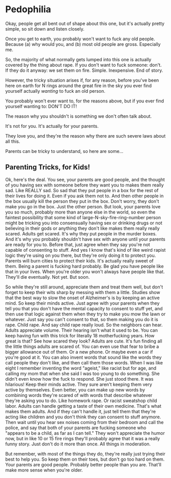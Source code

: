 Pedophilia
==========

Okay, people get all bent out of shape about this one,
but it's actually pretty simple, so sit down and listen closely.

Once you get to earth, you probably won't want to fuck any old people.
Because (a) why would you, and (b) most old people are gross. Especially me.

So, the majority of what normally gets lumped into this one is actually
covered by the thing about rape. If you don't want to fuck someone: don't.
If they do it anyway: we set them on fire. Simple. Inexpensive. End of story.

However, the tricky situation arises if, for any reason, before you've
been here on earth for N rings around the great fire in the sky
you ever find yourself actually *wanting* to fuck an old person.

You probably won't ever want to, for the reasons above,
but if you ever find yourself wanting to: DON'T DO IT!

The reason why you shouldn't is something we don't often talk about.

It's not for you. It's actually for your parents.

They love you, and they're the reason why there are such severe
laws about all this.

Parents can be tricky to understand, so here are some...

## Parenting Tricks, for Kids!

Ok, here's the deal. You see, your parents are good people,
and the thought of you having sex with someone before they want
you to makes them really sad. Like REALLY sad. So sad that they
put people in a box for the rest of their lives for doing it.
Even if you ask them not to. And then other people in the box
usually kill the person they put in the box. Don't worry, they
don't make you go in the box. Just the other person. But look,
your parents love you so much, probably more than anyone else
in the world, so even the faintest possibility that some kind of
large-N-sky-fire-ring-number person might be tricking you into
consensually having sex or drinking drugs or not believing in
their gods or anything they don't like makes them really really
scared. Adults get scared. It's why they put people in the murder
boxes. And it's why you probably shouldn't have sex with anyone
until your parents are ready for you to. Before that, just agree
when they say you're not capable of consenting to stuff. And yes
I know that's kind of like weird rapist logic they're using on
you there, but they're only doing it to protect you. Parents will
burn cities to protect their kids. It's actually really sweet of
them. Being a parent is fucking hard probably. Be glad you have
people like that in your lives. When you're older you won't
always have people like that. They'll die eventually. Not yet.
But soon.

So while they're still around, appreciate them and treat them
well, but don't forget to keep their wits sharp by messing with
them a little. Studies show that the best way to slow the onset
of Alzheimer's is by keeping an active mind. So keep their minds
active. Just agree with your parents when they tell you that you
don't have the mental capacity to consent to stuff yet, and then
use that logic against them when they try to make you mow the
lawn or whatever. Just say you can't consent to that, so them
making you do it is rape. Child rape. And say child rape really
loud. So the neighbors can hear. Adults appreciate volume. Their
hearing isn't what it used to be. You can keep having fun with
this trick for literally 18 motherfucking years. How great is that?
See how scared they look? Adults are cute. It's fun finding all
the little things adults are scared of. You can even use that
fear to bribe a bigger allowance out of them. Or a new phone.
Or maybe even a car if you're good at it. You can also invent
words that sound like the words they call people they don't like,
and then call them those words. When I was like eight I remember
inventing the word "ageist," like racist but for age, and calling
my mom that when she said I was too young to do something. She
didn't even know how the fuck to respond. She just stood there.
It was hilarious! Keep their minds active. They sure aren't
keeping them very active by themselves. Even better, you can
make up new words by combining words they're scared of with
words that describe whatever they're asking you to do. Like
homework rape. Or racist sweatshop child labor. Adults can
handle getting a taste of their own medicine. That's what makes
them adults. And if they can't handle it, just tell them that
they're acting like children and you don't think they can
consent to stuff anymore. Then wait until you hear sex noises
coming from their bedroom and call the police, and say that
both of your parents are fucking someone who
"appears to be a child, as far as I can tell." They won't
appreciate the humor now, but in like 10 or 15 fire rings
they'll probably agree that it was a really funny story.
Just don't do it more than once. All things in moderation.

But remember, with most of the things they do, they're really
just trying their best to help you. So keep them on their toes,
but don't go too hard on them. Your parents are good people.
Probably better people than you are.
That'll make more sense when you're older.
